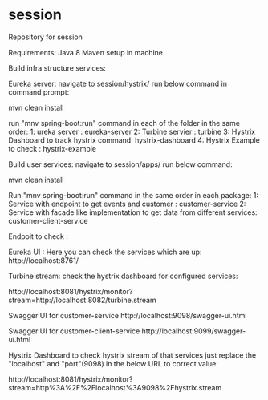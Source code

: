 # session
Repository for session

Requirements:
Java 8
Maven setup in machine

Build infra structure services:

Eureka server:
navigate to session/hystrix/
run below command in command prompt:

mvn clean install

run "mnv spring-boot:run" command in each of the folder in the same order: 
1: ureka server : eureka-server
2: Turbine servier : turbine
3: Hystrix Dashboard to track hystrix command: hystrix-dashboard
4: Hystrix Example to check : hystrix-example

Build user services:
navigate to session/apps/
run below command:

mvn clean install

Run "mnv spring-boot:run"  command in the same order in each package:
1: Service with endpoint to get events and customer : customer-service
2: Service with facade like implementation to get data from different services: customer-client-service

Endpoit to check :

Eureka UI : Here you can check the services which are up:
http://localhost:8761/

Turbine stream: check the hystrix dashboard for configured services:

http://localhost:8081/hystrix/monitor?stream=http://localhost:8082/turbine.stream

Swagger UI for customer-service
http://localhost:9098/swagger-ui.html

Swagger UI for customer-client-service
http://localhost:9099/swagger-ui.html

Hystrix Dashboard to check hystrix stream of that services just replace the "localhost" and "port"(9098) in the below URL to correct value:

http://localhost:8081/hystrix/monitor?stream=http%3A%2F%2Flocalhost%3A9098%2Fhystrix.stream




